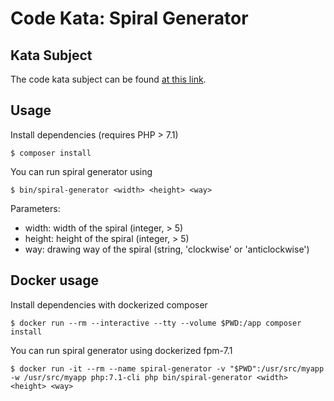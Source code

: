 # Code Kata: Spiral Generator

## Kata Subject

The code kata subject can be found [at this link](https://www.codewars.com/kata/make-a-spiral).

## Usage

Install dependencies (requires PHP > 7.1)
```
$ composer install
```

You can run spiral generator using
```
$ bin/spiral-generator <width> <height> <way>
```

Parameters:
- width: width of the spiral (integer, > 5)
- height: height of the spiral (integer, > 5)
- way: drawing way of the spiral (string, 'clockwise' or 'anticlockwise')

## Docker usage

Install dependencies with dockerized composer
```
$ docker run --rm --interactive --tty --volume $PWD:/app composer install
```

You can run spiral generator using dockerized fpm-7.1
```
$ docker run -it --rm --name spiral-generator -v "$PWD":/usr/src/myapp -w /usr/src/myapp php:7.1-cli php bin/spiral-generator <width> <height> <way>
```